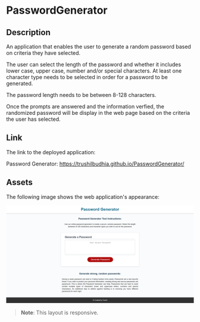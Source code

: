 # PasswordGenerator

## Description

An application that enables the user to generate a random password based on criteria they have selected.

The user can select the length of the password and whether it includes lower case, upper case, number and/or special characters. At least one character type needs to be selected in order for a password to be generated.

The password length needs to be between 8-128 characters.

Once the prompts are answered and the information verfied, the randomized password will be display in the web page based on the criteria the user has selected.

## Link

The link to the deployed application:

Password Generator: https://trushilbudhia.github.io/PasswordGenerator/

## Assets

The following image shows the web application's appearance:

![The Password Generator webpage includes a button that the user can click to begin the password generator phase. There is a header, the main password text area and a footer.](./assets/images/Trushil-Budhia-Password-Generator-Preview.png)

> **Note**: This layout is responsive.